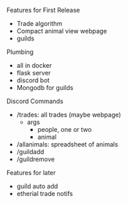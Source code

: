Features for First Release
- Trade algorithm
- Compact animal view webpage
- guilds

Plumbing
- all in docker
- flask server
- discord bot
- Mongodb for guilds

Discord Commands
- /trades: all trades (maybe webpage)
    - args
        - people, one or two
        - animal
- /allanimals: spreadsheet of animals 
- /guildadd
- /guildremove

Features for later
- guild auto add
- etherial trade notifs
